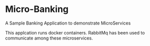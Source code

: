 # Micro-Banking
A Sample Banking Application to demonstrate MicroServices

This applcation runs docker containers. RabbitMq has been used to communicate among these microservices. 
